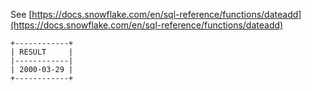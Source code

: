 See [https://docs.snowflake.com/en/sql-reference/functions/dateadd](https://docs.snowflake.com/en/sql-reference/functions/dateadd)
```
+------------+
| RESULT     |
|------------|
| 2000-03-29 |
+------------+
```
